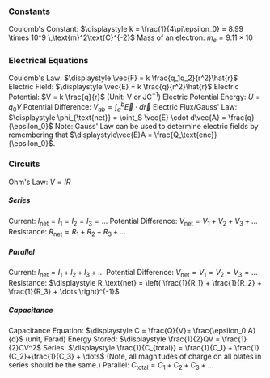 ### Constants
Coulomb's Constant: $\displaystyle k = \frac{1}{4\pi\epsilon_0} = 8.99 \times 10^9 \,\text{m}^2\text{C}^{-2}$
Mass of an electron: $m_e = 9.11 \times 10$
### Electrical Equations
Coulomb's Law: $\displaystyle \vec{F} = k \frac{q_1q_2}{r^2}\hat{r}$
Electric Field: $\displaystyle \vec{E} = k \frac{q}{r^2}\hat{r}$
Electric Potential: $V = k \frac{q}{r}$ (Unit: V or JC$^{-1}$)
Electric Potential Energy: $\displaystyle U = q_0V$
Potential Difference: $\displaystyle V_{ab} = \int_a^b\vec{E} \cdot d\vec{r}$
Electric Flux/Gauss' Law: $\displaystyle \phi_{\text{net}} = \oint_S \vec{E} \cdot d\vec{A} = \frac{q}{\epsilon_0}$
Note: Gauss' Law can be used to determine electric fields by remembering that $\displaystyle\vec{E}A = \frac{Q_\text{enc}}{\epsilon_0}$.
### Circuits
Ohm's Law: $\displaystyle V = IR$
##### Series
Current: $\displaystyle I_{\text{net}} = I_1 = I_2 = I_3 = \dots$
Potential Difference: $\displaystyle V_{\text{net}} = V_1 + V_2 + V_3 + \dots$
Resistance: $\displaystyle R_\text{net} = R_1 + R_2 + R_3 + \dots$
##### Parallel
Current: $I_\text{net} = I_1 + I_2 + I_3 + \dots$
Potential Difference: $V_\text{net} = V_1 = V_2 = V_3 = \dots$
Resistance: $\displaystyle R_\text{net} = \left( \frac{1}{R_1} + \frac{1}{R_2} + \frac{1}{R_3} + \dots \right)^{-1}$
##### Capacitance
Capacitance Equation: $\displaystyle C = \frac{Q}{V}= \frac{\epsilon_0 A}{d}$ (unit, Farad)
Energy Stored: $\displaystyle \frac{1}{2}QV = \frac{1}{2}CV^2$
Series: $\displaystyle \frac{1}{C_{total}} = \frac{1}{C_1} + \frac{1}{C_2}+\frac{1}{C_3} + \dots$
(Note, all magnitudes of charge on all plates in series should be the same.)
Parallel: $C_\text{total} = C_1 + C_2 + C_3 + \dots$

